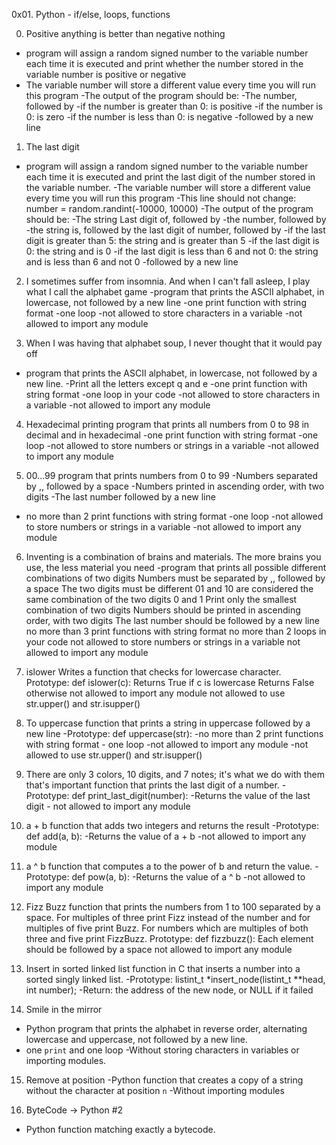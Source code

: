 0x01. Python - if/else, loops, functions

0. Positive anything is better than negative nothing
- program will assign a random signed number to the variable number each time it is executed and print whether the number stored in the variable number is positive or negative
- The variable number will store a different value every time you will run this program
-The output of the program should be:
     -The number, followed by
                      -if the number is greater than 0: is positive
                      -if the number is 0: is zero
                      -if the number is less than 0: is negative
-followed by a new line


1. The last digit
- program will assign a random signed number to the variable number each time it is executed and print the last digit of the number stored in the variable number.
-The variable number will store a different value every time you will run this program
-This line should not change: number = random.randint(-10000, 10000)
-The output of the program should be:
              -The string Last digit of, followed by
              -the number, followed by
              -the string is, followed by the last digit of number, followed by
                                          -if the last digit is greater than 5: the string and is greater than 5
                                          -if the last digit is 0: the string and is 0
                                          -if the last digit is less than 6 and not 0: the string and is less than 6 and not 0
             -followed by a new line


2. I sometimes suffer from insomnia. And when I can't fall asleep, I play what I call the alphabet game
-program that prints the ASCII alphabet, in lowercase, not followed by a new line
         -one print function with string format
         -one loop
         -not allowed to store characters in a variable
         -not allowed to import any module


3. When I was having that alphabet soup, I never thought that it would pay off
- program that prints the ASCII alphabet, in lowercase, not followed by a new line.
        -Print all the letters except q and e
        -one print function with string format
        -one loop in your code
        -not allowed to store characters in a variable
        -not allowed to import any module


4. Hexadecimal printing
program that prints all numbers from 0 to 98 in decimal and in hexadecimal
-one print function with string format
-one loop
-not allowed to store numbers or strings in a variable
-not allowed to import any module


5. 00...99
program that prints numbers from 0 to 99
-Numbers separated by ,, followed by a space
-Numbers printed in ascending order, with two digits
-The last number followed by a new line
- no more than 2 print functions with string format
-one loop
-not allowed to store numbers or strings in a variable
-not allowed to import any module


6. Inventing is a combination of brains and materials. The more brains you use, the less material you need
-program that prints all possible different combinations of two digits
Numbers must be separated by ,, followed by a space
The two digits must be different
01 and 10 are considered the same combination of the two digits 0 and 1
Print only the smallest combination of two digits
Numbers should be printed in ascending order, with two digits
The last number should be followed by a new line
no more than 3 print functions with string format
no more than 2 loops in your code
not allowed to store numbers or strings in a variable
 not allowed to import any module


7. islower
Writes a function that checks for lowercase character.
Prototype: def islower(c):
Returns True if c is lowercase
Returns False otherwise
not allowed to import any module
not allowed to use str.upper() and str.isupper()




8. To uppercase
function that prints a string in uppercase followed by a new line
        -Prototype: def uppercase(str):
        -no more than 2 print functions with string format
        - one loop
        -not allowed to import any module
        -not allowed to use str.upper() and str.isupper()



9. There are only 3 colors, 10 digits, and 7 notes; it's what we do with them that's important
function that prints the last digit of a number.
        -Prototype: def print_last_digit(number):
        -Returns the value of the last digit
        - not allowed to import any module



10. a + b
 function that adds two integers and returns the result
               -Prototype: def add(a, b):
               -Returns the value of a + b
               -not allowed to import any module



11. a ^ b
function that computes a to the power of b and return the value.
     -Prototype: def pow(a, b):
     -Returns the value of a ^ b
     -not allowed to import any module



12. Fizz Buzz
function that prints the numbers from 1 to 100 separated by a space.
For multiples of three print Fizz instead of the number and for multiples of five print Buzz.
For numbers which are multiples of both three and five print FizzBuzz.
Prototype: def fizzbuzz():
Each element should be followed by a space
not allowed to import any module




13. Insert in sorted linked list
function in C that inserts a number into a sorted singly linked list.
-Prototype: listint_t *insert_node(listint_t **head, int number);
-Return: the address of the new node, or NULL if it failed



14. Smile in the mirror
- Python program that prints the alphabet in reverse order, alternating lowercase and uppercase, not followed by a new line.
- one `print` and one loop
-Without storing characters in variables or importing modules.



15. Remove at position
-Python function that creates a copy of a string without the character at position `n`
-Without importing modules



16. ByteCode -> Python #2
- Python function matching exactly a bytecode.





